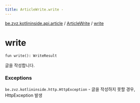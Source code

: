 ```yaml
---
title: ArticleWrite.write - 
---
```


[be.zvz.kotlininside.api.article](../index.html) / [ArticleWrite](index.html) / [write](./write.html)

# write

`fun write(): WriteResult`

글을 작성합니다.

### Exceptions

`be.zvz.kotlininside.http.HttpException` - 글을 작성하지 못할 경우, HttpException 발생